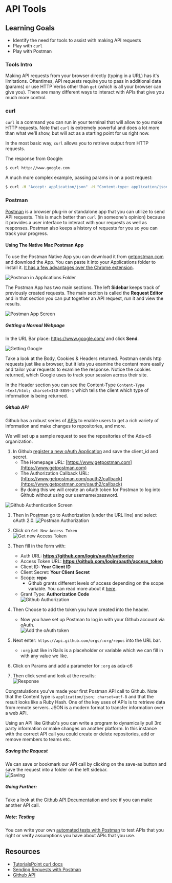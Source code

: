 # API Tools

## Learning Goals
- Identify the need for tools to assist with making API requests
- Play with `curl`
- Play with Postman

### Tools Intro
Making API requests from your browser directly (typing in a URL) has it's limitations. Oftentimes, API requests require you to pass in additional data (params) or use HTTP Verbs other than `get` (which is all your browser can give you). There are many different ways to interact with APIs that give you much more control.

### curl
`curl` is a command you can run in your terminal that will allow to you make HTTP requests. Note that `curl` is extremely powerful and does a lot more than what we'll show, but will act as a starting point for us right now.

In the most basic way, `curl` allows you to retrieve output from HTTP requests.

The response from Google:
```bash
$ curl http://www.google.com
```

A much more complex example, passing params in on a post request:
```bash
$ curl -H "Accept: application/json" -H "Content-type: application/json" -X POST -d '{"id":100}' http://localhost:3000/api/data/
```


### Postman
[Postman](https://www.getpostman.com/) is a browser plug-in or standalone app that you can utilize to send API requests. This is much better than `curl` (in someone's opinion) because it provides a user interface to interact with your requests as well as responses. Postman also keeps a history of requests for you so you can track your progress.

#### Using The Native Mac Postman App

To use the Postman Native App you can download it from [getpostman.com](https://www.getpostman.com) and download the App.  You can paste it into your Applications folder to install it.  [It has a few advantages over the Chrome extension](https://www.getpostman.com/docs/why_native).

![Postman in Applications Folder](images/postman1.png)

The Postman App has two main sections.  The left **Sidebar** keeps track of previously created requests.  The main section is called the **Request Editor** and in that section you can put together an API request, run it and view the results.  

![Postman App Screen](images/postman2.png)

##### Getting a Normal Webpage

In the URL Bar place:  https://www.google.com/ and click **Send**.  

![Getting Google](images/postman3.png)

Take a look at the Body, Cookies & Headers returned.  Postman sends http requests just like a browser, but it lets you examine the content more easily and tailor your requests to examine the response.  Notice the cookies returned, which Google uses to track your session across their site.  

In the Header section you can see the Content-Type `Content-Type →text/html; charset=ISO-8859-1` which tells the client which type of information is being returned.  

##### Github API

Github has a robust series of [APIs](https://developer.github.com/v3/) to enable users to get a rich variety of information and make changes to repositories, and more.  

We will set up a sample request to see the repositories of the Ada-c6 organization.  

1.  In Github [register a new oAuth Application](https://github.com/settings/developers) and save the client_id and secret.  
	- The Homepage URL:  [https://www.getpostman.com](https://www.getpostman.com)  
	- The Authorization Callback URL:  [https://www.getpostman.com/oauth2/callback](https://www.getpostman.com/oauth2/callback)
	- By doing this we will create an oAuth token for Postman to log into Github without using our username/password.  

![Github Authentication Screen](images/postman0.png)  
1.  Then in Postman go to Authorization (under the URL line) and select oAuth 2.0.
![Postman Authorization](images/postman5.png) 
 
1.  Click on `Get New Access Token`  
![Get new Access Token](images/postman6.png)  

1.  Then fill in the form with:
	- Auth URL:  **https://github.com/login/oauth/authorize**
	- Access Token URL:  **https://github.com/login/oauth/access_token**
	- Client ID:  **Your Client ID**
	- Client Secret:  **Your Client Secret**
	- Scope:  **repo**
		- Github grants different levels of access depending on the scope variable.  You can read more about it [here](https://developer.github.com/v3/oauth/#scopes).
	- Grant Type:  **Authorization Code**  
![Github Authorization](images/postman7.png)  
1.  Then Choose to add the token you have created into the header.
	- Now you have set up Postman to log in with your Github account via oAuth.  
![Add the oAuth token](images/postman8.png)  
1.  Next enter:  `https://api.github.com/orgs/:org/repos` into the URL bar.
	- `:org` just like in Rails is a placeholder or variable which we can fill in with any value we like.
1.  Click on Params and add a parameter for `:org` as ada-c6
1.  Then click send and look at the results:  
![Response](images/postman9.png)  

Congratulations you've made your first Postman API call to Github.  Note that the Content type is `application/json; charset=utf-8` and that the result looks like a Ruby Hash.  One of the key uses of APIs is to retrieve data from remote servers.  JSON is a modern format to transfer information over a web API.  

Using an API like Github's you can write a program to dynamically pull 3rd party information or make changes on another platform.  In this instance with the correct API call you could create or delete repositories, add or remove members to teams etc.   

##### Saving the Request

We can save or bookmark our API call by clicking on the save-as button and save the request into a folder on the left sidebar.  
![Saving](images/postman10.png)  

##### Going Further:  

Take a look at the [Github API Documentation](https://developer.github.com/v3/) and see if you can make another API call.

##### Note:  Testing

You can write your own [automated tests with Postman](https://www.getpostman.com/docs/writing_tests) to test APIs that you right or verify assumptions you have about APIs that you use.  


## Resources
- [TutorialsPoint curl docs](https://www.tutorialspoint.com/unix_commands/curl.htm)  
- [Sending Requests with Postman](https://www.getpostman.com/docs/requests)
- [Github API](https://developer.github.com/v3/)
